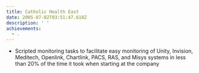 ```yaml
---
title: Catholic Health East
date: 2005-07-02T03:51:47.618Z
description: ' '
achievements:
  - .
---
```

* Scripted monitoring tasks to facilitate easy monitoring of Unity, Invision, Meditech, Openlink, Chartlink, PACS, RAS, and Misys systems in less than 20% of the time it took when starting at the company
